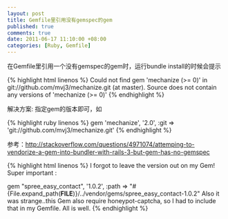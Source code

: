```yaml
---
layout: post
title: Gemfile里引用没有gemspec的gem
published: true
comments: true
date: 2011-06-17 11:10:00 +08:00
categories: [Ruby, Gemfile]
---
```


在Gemfile里引用一个没有gemspec的gem时，运行bundle install的时候会提示

{% highlight html linenos %}
Could not find gem 'mechanize (>= 0)' in git://github.com/mvj3/mechanize.git (at master).
Source does not contain any versions of 'mechanize (>= 0)'
{% endhighlight %}


解决方案: 指定gem的版本即可，如

{% highlight ruby linenos %}
gem 'mechanize', '2.0', :git => 'git://github.com/mvj3/mechanize.git'
{% endhighlight %}

参考：http://stackoverflow.com/questions/4971074/attemping-to-vendorize-a-gem-into-bundler-with-rails-3-but-gem-has-no-gemspec

{% highlight html linenos %}
I forgot to leave the version out on my Gem! Super important :

gem "spree_easy_contact", '1.0.2', :path => "#{File.expand_path(__FILE__)}/../vendor/gems/spree_easy_contact-1.0.2"
Also it was strange..this Gem also require honeypot-captcha, so I had to include that in my Gemfile. All is well.
{% endhighlight %}
